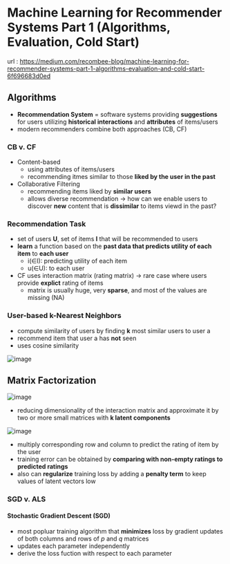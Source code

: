 # Machine Learning for Recommender Systems Part 1 (Algorithms, Evaluation, Cold Start)
url : https://medium.com/recombee-blog/machine-learning-for-recommender-systems-part-1-algorithms-evaluation-and-cold-start-6f696683d0ed
## Algorithms
* **Recommendation System** = software systems providing **suggestions** for users utilizing **historical interactions** and **attributes** of items/users
* modern recommenders combine both approaches (CB, CF)
### CB v. CF
* Content-based
   * using attributes of items/users
   * recommending itmes similar to those **liked by the user in the past**
* Collaborative Filtering
   * recommending items liked by **similar users**
   * allows diverse recommendation → how can we enable users to discover **new** content that is **dissimilar** to items viewd in the past?
### Recommendation Task
* set of users **U**, set of items **I** that will be recommended to users
* **learn** a function based on the **past data that predicts utility of each item** to **each user**
   * i(∈I): predicting utility of each item
   * u(∈U): to each user
* CF uses interaction matrix (rating matrix) → rare case where users provide **explict** rating of items
   * matrix is usually huge, very **sparse**, and most of the values are missing (NA)
### User-based k-Nearest Neighbors
* compute similarity of users by finding **k** most similar users to user a
* recommend item that user a has **not** seen
* uses cosine similarity

![image](https://user-images.githubusercontent.com/42960718/57515108-d7fe8080-734c-11e9-9ff9-6b7f8ef18fd5.png)
## Matrix Factorization

![image](https://user-images.githubusercontent.com/42960718/57515156-f1073180-734c-11e9-8fc9-1c46ec23d90f.png)
* reducing dimensionality of the interaction matrix and approximate it by two or more small matrices with **k latent components**

![image](https://user-images.githubusercontent.com/42960718/57515236-1b58ef00-734d-11e9-9117-887cd1fee450.png)
* multiply corresponding row and column to predict the rating of item by the user
* training error can be obtained by **comparing with non-empty ratings to predicted ratings**
* also can **regularize** training loss by adding a **penalty term** to keep values of latent vectors low
### SGD v. ALS
#### Stochastic Gradient Descent (SGD)
* most popluar training algorithm that **minimizes** loss by gradient updates of both columns and rows of *p* and *q* matrices
* updates each parameter independently
* derive the loss fuction with respect to each parameter
